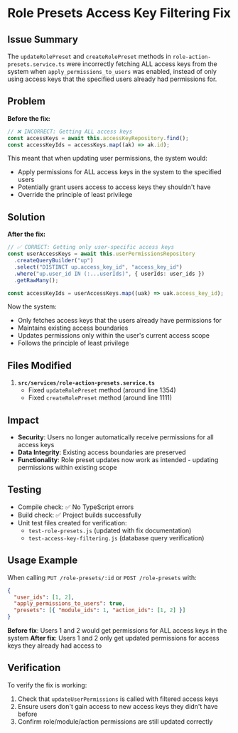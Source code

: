# Role Presets Access Key Filtering Fix

## Issue Summary

The `updateRolePreset` and `createRolePreset` methods in `role-action-presets.service.ts` were incorrectly fetching ALL access keys from the system when `apply_permissions_to_users` was enabled, instead of only using access keys that the specified users already had permissions for.

## Problem

**Before the fix:**

```typescript
// ❌ INCORRECT: Getting ALL access keys
const accessKeys = await this.accessKeyRepository.find();
const accessKeyIds = accessKeys.map((ak) => ak.id);
```

This meant that when updating user permissions, the system would:

- Apply permissions for ALL access keys in the system to the specified users
- Potentially grant users access to access keys they shouldn't have
- Override the principle of least privilege

## Solution

**After the fix:**

```typescript
// ✅ CORRECT: Getting only user-specific access keys
const userAccessKeys = await this.userPermissionsRepository
  .createQueryBuilder("up")
  .select("DISTINCT up.access_key_id", "access_key_id")
  .where("up.user_id IN (:...userIds)", { userIds: user_ids })
  .getRawMany();

const accessKeyIds = userAccessKeys.map((uak) => uak.access_key_id);
```

Now the system:

- Only fetches access keys that the users already have permissions for
- Maintains existing access boundaries
- Updates permissions only within the user's current access scope
- Follows the principle of least privilege

## Files Modified

1. **`src/services/role-action-presets.service.ts`**
   - Fixed `updateRolePreset` method (around line 1354)
   - Fixed `createRolePreset` method (around line 1111)

## Impact

- **Security**: Users no longer automatically receive permissions for all access keys
- **Data Integrity**: Existing access boundaries are preserved
- **Functionality**: Role preset updates now work as intended - updating permissions within existing scope

## Testing

- Compile check: ✅ No TypeScript errors
- Build check: ✅ Project builds successfully
- Unit test files created for verification:
  - `test-role-presets.js` (updated with fix documentation)
  - `test-access-key-filtering.js` (database query verification)

## Usage Example

When calling `PUT /role-presets/:id` or `POST /role-presets` with:

```json
{
  "user_ids": [1, 2],
  "apply_permissions_to_users": true,
  "presets": [{ "module_ids": 1, "action_ids": [1, 2] }]
}
```

**Before fix**: Users 1 and 2 would get permissions for ALL access keys in the system
**After fix**: Users 1 and 2 only get updated permissions for access keys they already had access to

## Verification

To verify the fix is working:

1. Check that `updateUserPermissions` is called with filtered access keys
2. Ensure users don't gain access to new access keys they didn't have before
3. Confirm role/module/action permissions are still updated correctly
